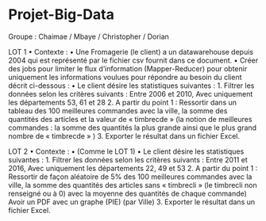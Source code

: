 # Projet-Big-Data

Groupe : Chaimae / Mbaye / Christopher / Dorian




 LOT 1
•
Contexte :
•
Une Fromagerie (le client) a un datawarehouse depuis 2004 qui est représenté par le fichier csv fournit dans ce document.
•
Créer des jobs pour limiter le flux d’information (Mapper-Reducer) pour obtenir uniquement les informations voulues pour répondre au besoin du client décrit ci-dessous :
•
Le client désire les statistiques suivantes :
1.
Filtrer les données selon les critères suivants :
Entre 2006 et 2010,
Avec uniquement les départements 53, 61 et 28
2.
A partir du point 1 : Ressortir dans un tableau des 100 meilleures commandes avec la ville, la somme des quantités des articles et la valeur de « timbrecde » (la notion de meilleures commandes : la somme des quantités la plus grande ainsi que le plus grand nombre de « timbrecde » )
3.
Exporter le résultat dans un fichier Excel.


LOT 2
•
Contexte :
•
(Comme le LOT 1)
•
Le client désire les statistiques suivantes :
1.
Filtrer les données selon les critères suivants :
Entre 2011 et 2016,
Avec uniquement les départements 22, 49 et 53
2.
A partir du point 1 : Ressortir de façon aléatoire de 5% des 100 meilleures commandes avec la ville, la somme des quantités des articles sans « timbrecli » (le timbrecli non renseigné ou à 0) avec la moyenne des quantités de chaque commande)
Avoir un PDF avec un graphe (PIE) (par Ville)
3.
Exporter le résultat dans un fichier Excel.
